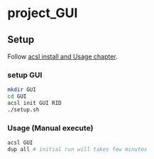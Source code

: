 # project_GUI

## Setup

Follow [acsl install and Usage chapter](https://github.com/acsl-tcu/acsl).

### setup GUI

```bash
mkdir GUI
cd GUI
acsl init GUI RID
./setup.sh
```

### Usage (Manual execute)

```bash
acsl GUI
dup all # initial run will takes few minutes
```